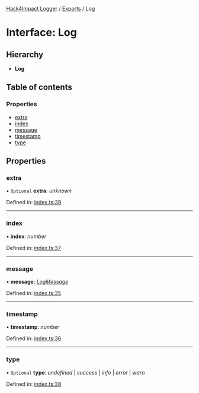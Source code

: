 [Hack4Impact Logger](https://github.com/hack4impact/logger/tree/main/docs/README.md) / [Exports](https://github.com/hack4impact/logger/tree/main/docs/modules.md) / Log

# Interface: Log

## Hierarchy

- **Log**

## Table of contents

### Properties

- [extra](https://github.com/hack4impact/logger/tree/main/docs/interfaces/log.md#extra)
- [index](https://github.com/hack4impact/logger/tree/main/docs/interfaces/log.md#index)
- [message](https://github.com/hack4impact/logger/tree/main/docs/interfaces/log.md#message)
- [timestamp](https://github.com/hack4impact/logger/tree/main/docs/interfaces/log.md#timestamp)
- [type](https://github.com/hack4impact/logger/tree/main/docs/interfaces/log.md#type)

## Properties

### extra

• `Optional` **extra**: _unknown_

Defined in: [index.ts:39](https://github.com/hack4impact/logger/blob/bff5e4c/src/index.ts#L39)

---

### index

• **index**: _number_

Defined in: [index.ts:37](https://github.com/hack4impact/logger/blob/bff5e4c/src/index.ts#L37)

---

### message

• **message**: [_LogMessage_](https://github.com/hack4impact/logger/tree/main/docs/modules.md#logmessage)

Defined in: [index.ts:35](https://github.com/hack4impact/logger/blob/bff5e4c/src/index.ts#L35)

---

### timestamp

• **timestamp**: _number_

Defined in: [index.ts:36](https://github.com/hack4impact/logger/blob/bff5e4c/src/index.ts#L36)

---

### type

• `Optional` **type**: _undefined_ \| _success_ \| _info_ \| _error_ \| _warn_

Defined in: [index.ts:38](https://github.com/hack4impact/logger/blob/bff5e4c/src/index.ts#L38)
